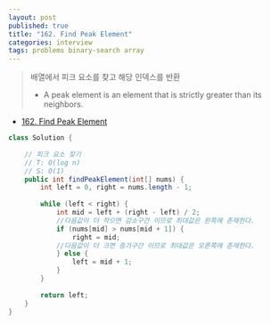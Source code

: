 ```yaml
---
layout: post
published: true
title: "162. Find Peak Element"
categories: interview
tags: problems binary-search array
---
```


> 배열에서 피크 요소를 찾고 해당 인덱스를 반환  
> - A peak element is an element that is strictly greater than its neighbors.

- [162. Find Peak Element](https://leetcode.com/problems/find-peak-element/)

```java
class Solution {
    
    // 피크 요소 찾기
    // T: O(log n)
    // S: O(1)
    public int findPeakElement(int[] nums) {
        int left = 0, right = nums.length - 1;
        
        while (left < right) {
            int mid = left + (right - left) / 2;
            //다음값이 더 작으면 감소구간 이므로 최대값은 왼쪽에 존재한다.
            if (nums[mid] > nums[mid + 1]) {
                right = mid;
            //다음값이 더 크면 증가구간 이므로 최대값은 오른쪽에 존재한다.
            } else {
                left = mid + 1;
            }
        }
        
        return left;
    }
}
```